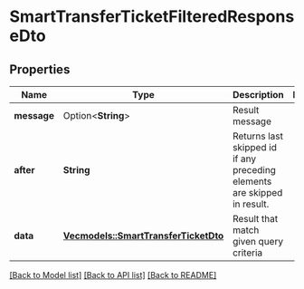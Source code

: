 # SmartTransferTicketFilteredResponseDto

## Properties

Name | Type | Description | Notes
------------ | ------------- | ------------- | -------------
**message** | Option<**String**> | Result message | 
**after** | **String** | Returns last skipped id if any preceding elements are skipped in result. | 
**data** | [**Vec<models::SmartTransferTicketDto>**](SmartTransferTicketDto.md) | Result that match given query criteria | 

[[Back to Model list]](../README.md#documentation-for-models) [[Back to API list]](../README.md#documentation-for-api-endpoints) [[Back to README]](../README.md)


